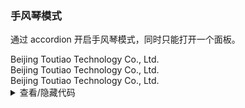 ### 手风琴模式

通过 <yc-tag>accordion</yc-tag> 开启手风琴模式，同时只能打开一个面板。

<div class="cell-demo">
  <yc-collapse
    :default-active-key="[1]"
    accordion>
    <yc-collapse-item
      header="Beijing Toutiao Technology Co., Ltd."
      path="1">
      <div>Beijing Toutiao Technology Co., Ltd.</div>
    </yc-collapse-item>
    <yc-collapse-item
      header="Beijing Toutiao Technology Co., Ltd."
      path="2">
      <div>Beijing Toutiao Technology Co., Ltd.</div>
    </yc-collapse-item>
    <yc-collapse-item
      header="Beijing Toutiao Technology Co., Ltd."
      path="3">
      <div>Beijing Toutiao Technology Co., Ltd.</div>
    </yc-collapse-item>
  </yc-collapse>
</div>

<details>
<summary>查看/隐藏代码</summary>

```vue
<template>
  <yc-collapse
    :default-active-key="[1]"
    accordion>
    <yc-collapse-item
      header="Beijing Toutiao Technology Co., Ltd."
      path="1">
      <div>Beijing Toutiao Technology Co., Ltd.</div>
    </yc-collapse-item>
    <yc-collapse-item
      header="Beijing Toutiao Technology Co., Ltd."
      path="2">
      <div>Beijing Toutiao Technology Co., Ltd.</div>
    </yc-collapse-item>
    <yc-collapse-item
      header="Beijing Toutiao Technology Co., Ltd."
      path="3">
      <div>Beijing Toutiao Technology Co., Ltd.</div>
    </yc-collapse-item>
  </yc-collapse>
</template>
```

</details>
